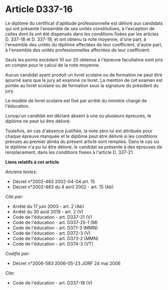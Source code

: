 # Article D337-16

Le diplôme du certificat d'aptitude professionnelle est délivré aux candidats qui ont présenté l'ensemble de ses unités
constitutives, à l'exception de celles dont ils ont été dispensés dans les conditions fixées par les articles D. 337-18 et D.
337-19, et ont obtenu la note moyenne, d'une part, à l'ensemble des unités du diplôme affectées de leur coefficient, d'autre
part, à l'ensemble des unités professionnelles affectées de leur coefficient. 

Seuls les points excédant 10 sur 20 obtenus à l'épreuve facultative sont pris en compte pour le calcul de la note moyenne. 

Aucun candidat ayant produit un livret scolaire ou de formation ne peut être ajourné sans que le jury ait examiné ce livret.
La mention de cet examen est portée au livret scolaire ou de formation sous la signature du président du jury. 

Le modèle de livret scolaire est fixé par arrêté du ministre chargé de l'éducation. 

Lorsqu'un candidat est déclaré absent à une ou plusieurs épreuves, le diplôme ne peut lui être délivré. 

Toutefois, en cas d'absence justifiée, la note zéro lui est attribuée pour chaque épreuve manquée et le diplôme peut être
délivré si les conditions prévues au premier alinéa du présent article sont remplies. Dans le cas où le diplôme n'a pu lui
être délivré, le candidat se présente à des épreuves de remplacement, dans les conditions fixées à l'article D. 337-21.

**Liens relatifs à cet article**

_Anciens textes_:

  - Décret n°2002-463 2002-04-04 art. 15
  - Décret n°2002-463 du 4 avril 2002 - art. 15 (Ab)

_Cité par_:

  - Arrêté du 17 juin 2003 - art. 2 (Ab)
  - Arrêté du 30 août 2019 - art. 2 (V)
  - Code de l'éducation - art. D337-21 (V)
  - Code de l'éducation - art. D337-25-1 (M)
  - Code de l'éducation - art. D371-3 (MMN)
  - Code de l'éducation - art. D372-3 (V)
  - Code de l'éducation - art. D373-2 (MMN)
  - Code de l'éducation - art. D374-3 (VT)

_Codifié par_:

  - Décret n°2006-583 2006-05-23 JORF 24 mai 2006

_Cite_:

  - Code de l'éducation - art. D337-18 (V)
